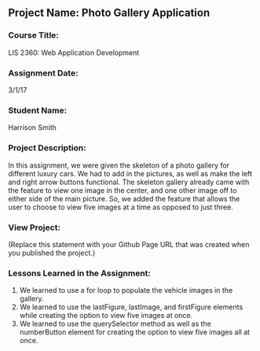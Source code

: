 ## Project Name:  Photo Gallery Application

### Course Title:
LIS 2360:  Web Application Development

### Assignment Date:  
3/1/17

### Student Name:  
Harrison Smith

### Project Description:
In this assignment, we were given the skeleton of a photo gallery for different luxury cars. We had to add in the pictures, as well as make the left and right arrow buttons functional. The skeleton gallery already came with the feature to view one image in the center, and one other image off to either side of the main picture. So, we added the feature that allows the user to choose to view five images at a time as opposed to just three. 

### View Project:
(Replace this statement with your Github Page URL that was created when you 
 published the project.)

### Lessons Learned in the Assignment:
1. We learned to use a for loop to populate the vehicle images in the gallery. 
2. We learned to use the lastFigure, lastImage, and firstFigure elements while creating the option to view five images at once.
3. We learned to use the querySelector method as well as the numberButton element for creating the option to view five images all at once. 
